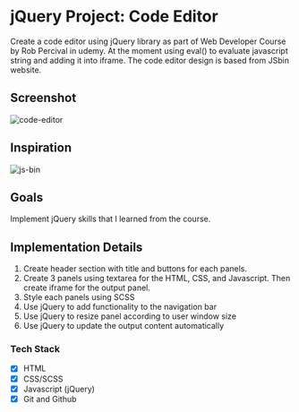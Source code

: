# jQuery Project: Code Editor

Create a code editor using jQuery library as part of Web Developer Course by Rob
Percival in udemy. At the moment using eval() to evaluate javascript string and
adding it into iframe. The code editor design is based from JSbin website.

## Screenshot

![code-editor](https://user-images.githubusercontent.com/100544967/180635490-f822c08d-4063-48d6-a618-27caa56a37bf.jpg)

## Inspiration

![js-bin](https://user-images.githubusercontent.com/100544967/180635572-c64630b5-e6c0-4e62-8cb7-61571f8bdd1d.jpg)

## Goals

Implement jQuery skills that I learned from the course.

## Implementation Details

1. Create header section with title and buttons for each panels.
2. Create 3 panels using textarea for the HTML, CSS, and Javascript. Then create
   iframe for the output panel.
3. Style each panels using SCSS
4. Use jQuery to add functionality to the navigation bar
5. Use jQuery to resize panel according to user window size
6. Use jQuery to update the output content automatically

### Tech Stack

- [x] HTML
- [x] CSS/SCSS
- [x] Javascript (jQuery)
- [x] Git and Github
